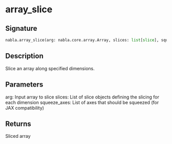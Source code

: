 # array_slice

## Signature

```python
nabla.array_slice(arg: nabla.core.array.Array, slices: list[slice], squeeze_axes: list[int] = None) -> nabla.core.array.Array
```

## Description

Slice an array along specified dimensions.


## Parameters

arg: Input array to slice
slices: List of slice objects defining the slicing for each dimension
squeeze_axes: List of axes that should be squeezed (for JAX compatibility)


## Returns

Sliced array

